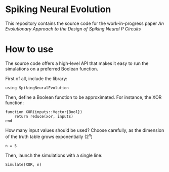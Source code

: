 # Spiking Neural Evolution

This repository contains the source code for the work-in-progress paper _An Evolutionary Approach to the Design of Spiking Neural P Circuits_

# How to use

The source code offers a high-level API that makes it easy to run the simulations on a preferred Boolean function.

First of all, include the library: 

```
using SpikingNeuralEvolution
```

Then, define a Boolean function to be approximated. For instance, the XOR function:
```
function XOR(inputs::Vector{Bool}) 
    return reduce(xor, inputs)
end
```

How many input values should be used? Choose carefully, as the dimension of the truth table grows exponentially ($2^n$)
```
n = 5
```


Then, launch the simulations with a single line:
```
Simulate(XOR, n)
```
